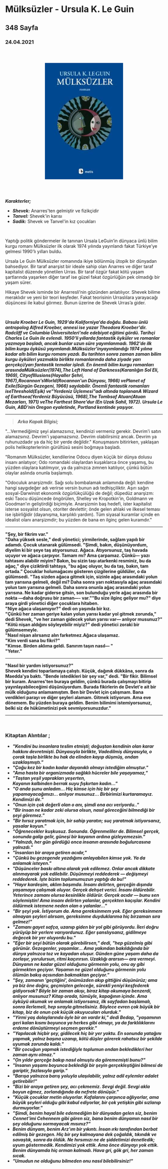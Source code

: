   
# Mülksüzler - Ursula K. Le Guin 
## 348 Sayfa
### 24.04.2021
  
<br>

  <p align="center" style="padding: 10px">
    <img alt="Mülksüzler-Ursula-K-Le-Guin" src="../images/63_Mulksuzler_.jpg" width="250">
    <br>

<br>
<br>

***Karakterler;***
- ***Shevek:*** Anarres'ten gelmiştir ve fizikçidir
- ***Tanvel:*** Shevek'in karısı
- ***Sadik:*** Shevek ve Tanvel'in kız çocukları

<br>


Yaptığı politik göndermeler ile tanınan Ursala LeGuin’in dünyaca ünlü bilim kurgu romanı Mülksüzler ilk olarak 1974 yılında yayınlandı fakat Türkiye’ye gelmesi 1990'lı yılları buldu.

Ursala Le Guin Mülksüzler romanında ikiye bölünmüş ütopik bir dünyadan bahsediyor. Bir taraf anarşist bir ideale sahip olan Anarres ve diğer taraf kapitalist düzende yönetilen Urras. Bir taraf özgür fakat kötü yaşam şartlarında yaşarken diğer taraf ise güzel fakat özgürlüğün pek olmadığı bir yaşam sürer.

Hikaye Shevek isminde bir Anarresli’nin gözünden anlatılıyor. Shevek bilime meraklıdır ve yeni bir teori keşfeder. Fakat teorisinin Urraslılara yarayacağı düşüncesi ile kabul görmez. Bunun üzerine de Shevek Urras’a gider.

<br>

***Ursula Kroeber Le Guin, 1929'da Kaliforniya'da doğdu. Babası ünlü antropolog Alfred Kroeber, annesi ise yazar Theodora Kroeber'dir. Radcliff ve Columbia Üniversiteleri'nde edebiyat eğitimi gördü. Tarihçi Charles Le Guin ile evlendi. 1950'li yıllarda fantastik öyküler ve romanlar yazmaya başladı, ancak bunlar uzun süre yayımlanmadı. 1962'de ilk bilim kurgu öyküsü yayımlandı.Mülksüzler'inyayımlandığı 1974 yılına kadar altı bilim kurgu romanı yazdı. Bu tarihten sonra zaman zaman bilim kurgu öyküleri yazmakla birlikte romanlarında daha ziyade yarı gerçekçi/yarı fantastik temalar işledi. En önemli bilim kurgu romanları arasındaMülksüzler(1974),The Left Hand of Darkness(Karanlığın Sol Eli, 1969), CityofIllusions(Hayaller Şehri, 1967),Rocannon'sWorld(Rocannon'un Dünyası, 1966) vePlanet of Exile(Sürgün Gezegeni, 1966) sayılabilir. Önemli fantastik romanları iseThreshold(Eşik) ve"Yerdeniz Üçlemesi"adı altında toplananA Wizard of Earthsea(Yerdeniz Büyücüsü, 1968),The Tombsof Atuan(Atuan Mezarları, 1971) veThe Farthest Shore'dur (En Uzak Sahil, 1972). Ursula Le Guin, ABD'nin Oregon eyaletinde, Portland kentinde yaşıyor.***

____

> ***Arka Kapak Bilgisi;***

"...Vermediğimiz şeyi alamazsınız, kendinizi vermeniz gerekir. Devrim'i satın alamazsınız. Devrim'i yapamazsınız. Devrim olabilirsiniz ancak. Devrim ya ruhunuzdadır ya da hiç bir yerde değildir." Konuşmasını bitirirken, yaklaşan polis helikopterlerinin gürültüsü sesini boğmaya başladı.

"Romanım Mülksüzler, kendilerine Odocu diyen küçük bir dünya dolusu insanı anlatıyor; Odo romandaki olaylardan kuşaklarca önce yaşamış, bu yüzden olaylara katılmıyor, ya da yalnızca zımnen katılıyor, çünkü bütün olaylar aslında onunla başlamıştı.

"Odoculuk anarşizmdir. Sağı solu bombalamak anlamında değil: kendine hangi saygıdeğer adı verirse versin bunun adı tedhişçiliktir. Aşırı sağın sosyal-Darwinist ekonomik özgürlükçülüğü de değil; düpedüz anarşizm: eski Taocu düşüncede öngörülen, Shelley ve Kropotkin'in, Goldmann ve Goodman'ın geliştirdiği biçimiyle. Anarşizmin baş hedefi, ister kapitalist isterse sosyalist olsun, otoriter devlettir; önde gelen ahlaki ve ilkesel teması ise işbirliğidir (dayanışma, karşılıklı yardım). Tüm siyasal kuramlar içinde en idealist olanı anarşizmdir; bu yüzden de bana en ilginç gelen kuramdır."




____

**"Şey, bir fikrim var." <br>
"Daha yüksek sesle," dedi yönetici; yirmilerinde, sağlam yapılı bir adamdı.
Çocuk utanarak gülümsedi. "Şimdi, bakın, düşünüyordum, diyelim ki bir şeye taş atıyorsunuz. Ağaca. Atıyorsunuz, taş havada uçuyor ve ağaca çarpıyor. Tamam mı? Ama çarpamaz. Çünkü— yazı tahtasını alabilir miyim? Bakın, bu sizin taşı atarkenki resminiz, bu da ağaç," diye çiziktirdi tahtaya, "bu ağaç oluyor, bu da taş, bakın, tam ortada." Çocuklar holumağacını gösteren çizgilerine güldüler, o da gülümsedi. "Taş sizden ağaca gitmek için, sizinle ağaç arasındaki yolun tam yarısına gelmeli, değil mi? Daha sonra yarı noktasıyla ağaç arasındaki yolun tam yarısına gelmeli. Daha sonra onunla ağaç arasındaki yolun yarısına. Ne kadar giderse gitsin, son bulunduğu yerle ağaç arasında bir nokta —daha doğrusu bir zaman—- var.""Bu size ilginç geliyor mu?" diye araya girdi yönetici diğer çocuklara hitaben. <br>
"Niye ağaca ulaşamıyor?" dedi on yaşında bir kız. <br>
"Çünkü her zaman geriye kalan yolun yarısı kadar yol gitmek zorunda," dedi Shevek, "ve her zaman gidecek yolun yarısı var— anlıyor musunuz?" <br>
"Kötü nişan aldığını söyleyebilir miyiz?" dedi yönetici zoraki bir gülümsemeyle. <br>
"Nasıl nişan alırsanız alın farketmez.Ağaca ulaşamaz. <br>
"Kim verdi sana bu fikri?" <br>
"Kimse. Birden aklıma geldi. Sanırım taşın nasıl— " <br>
"Yeter."**


_____

**"Nasıl bir yardım istiyorsunuz?" <br>
Shevek kendini toparlamaya çalıştı. Küçük, dağınık dükkâna, sonra da Maedda'ya baktı. "Bende istedikleri bir şey var," dedi. "Bir fikir. Bilimsel bir kuram. Anarres'ten buraya geldim, çünkü burada çalışmayı bitirip yayınlayabileceğimi düşünüyordum. Burada fikirlerin de Devlet'e ait bir mülk olduğunu anlamamıştım. Ben bir Devlet için çalışmam. Bana verdikleri parayı ve diğer şeyleri alamam. Gitmek istiyorum. Ama eve dönemem. Bu yüzden buraya geldim. Benim bilimimi istemiyorsunuz, belki siz de hükümetinizi pek sevmiyorsunuzdur."**

_____



<br>

### Kitaptan Alıntılar ;
- ***"Kendini bu insanlara teslim etmişti; doğuştan kendinin olan karar hakkını devretmişti. Dünyasıyla birlikte, Vadedilmiş dünyasıyla, o çorak taşla birlikte bu hak da elinden kayıp düşmüş, ondan uzaklaşmıştı."***
- ***"Çoğu kez bir kadın kadar dayanıklı olmayı istediğim olmuştur."***
- ***"Ama hasta bir organizmada sağlıklı hücreler bile yaşayamaz,"***
- ***"Taştan yeşil yaprakları yeşerten, <br>
Kayanın kalbinden berrak suyu fışkırtan kadın..."***
- ***"O anda şunu anladım... Hiç kimse için hiç bir şey yapamayacağımızı... anlıyor musunuz... Birbirimizi kurtaramayız. Kendimizi de."***
- ***"Onun için çok değerli olan o anı, şimdi ona acı veriyordu.."***
- ***"Bir insan ne kadar zeki olursa olsun, nasıl göreceğini bilmediği bir şeyi göremez."***
- ***"Bir hırsız yaratmak için, bir sahip yaratın; suç yaratmak istiyorsanız, yasalar koyun."***
- ***"Öğrenecekler kuşkusuz. Sonunda. Öğrenmeliler de. Bilimsel gerçek, sonunda galip gelir, güneşi bir kayanın ardına gizleyemezsin."***
- ***"Yalnızdı, her gün gördüğü onca insanın arasında boğulurcasına yalnızdı."***
- ***"İnsanları bir araya getiren acıdır,"***
- ***"Çünkü bu gezegende yazdığımı anlayabilen kimse yok. Ya da anlamak isteyen."***
- ***"Düşünceler baskı altına alarak yok edilemez. Onlar ancak dikkate alınmayarak yok edilebilir. Düşünmeyi reddederek — değişmeyi reddederek. İşte bizim toplumumuzun yaptığı da bu!"***
- ***"Hayır kardeşim, aklım başımda. İnsanı delirten, gerçeğin dışında yaşamaya çalışmak oluyor. Gerçek dehşet verici. İnsanı öldürebilir. Yeterince zamanı olursa kesinlikle öldürür. Gerçek acıdır — bunu sen söylemiştin! Ama insanı delirten yalanlar, gerçekten kaçışlar. Kendini öldürmek istemene neden olan o yalanlar..."***
- ***"Bir şeyi yok. İstiyorum da. Ama gereksinmem yok. Eğer gereksinmem olmayan şeyleri alırsam, gereksinme duyduklarıma hiç birzaman sıra gelmez!"***
- ***"Zamanı gayet safça, uzanıp giden bir yol gibi görüyordu. İleri doğru yürüyüp bir yerlere varıyordunuz. Eğer şanslıysanız, gidilmeye değecek bir yer oluyordu bu."***
- ***"Eğer bir şeyi bütün olarak görebilirsen," dedi, "hep güzelmiş gibi görünür. Gezegenler, yaşamlar... Ama yakından bakıldığında bir dünya yalnızca toz ve kayadan oluşur. Günden güne yaşam daha da zorlaşır, yorulursun, ritmi kaçırırsın. Uzaklığı ararsın— ara vermeyi. Dünyanın ne kadar güzel olduğunu görmenin yolu, onu ay gibi görmekten geçiyor. Yaşamın ne güzel olduğunu görmenin yolu ölümün bakış açısından bakmaktan geçiyor."***
- ***"Şey, zamanın 'geçtiğini', önümüzden akıp gittiğini düşünürüz; ama ya biz öne doğru, geçmişten geleceğe, sürekli yeniyi keşfederek gidiyorsak? Böyle bir zaman akışı, biraz kitap okumaya benzerdi, anlıyor musunuz? Kitap orada, tümüyle, kapağının içinde. Ama öyküyü okumak ve anlamak istiyorsanız, ilk sayfadan başlamalı, sonra ilerlemeli, hep sırayla gitmelisiniz. Böylece evren çok büyük bir kitap, biz de onun çok küçük okuyucuları olurduk."***
- ***"Yirmi yaş dolaylarında öyle bir an vardır ki," dedi Bedap, "yaşamının geri kalan kısmı boyunca ya herkes gibi olmayı, ya da farklılıklarını erdeme dönüştürmeyi seçmen gerekir."***
- ***"Yapılacak hiçbir şey, gidilecek hiç bir yer yoktu. En sonunda yatağını yapmak, yalnız başına uzanıp, kötü düşler görerek rahatsız bir şekilde uyumak zorunda kaldı."***
- ***"Bir çocuğun yapmak istediğiyle toplumun ondan bekledikleri her zaman aynı olmaz."***
- ***"On yıldır gerçeğe bakıp nasıl olmuştu da görememişti bunu?"***
- ***"İnsanın yaşamı boyunca beklediği bir şeyin gerçekleştiğini bilmesi de gariptir, fazlasıyla garip."***
- ***"Barışa yalnızca barış yoluyla ulaşılabilir, yalnız adil eylemler adalet getirebilir!"***
- ***"Bizi bir araya getiren şey, acı çekmemiz. Sevgi değil. Sevgi akla boyun eğmez, zorlandığında da nefrete dönüşür."***
- ***"Küçük çocuklar metin oluyorlar. Kafalarını çarpınca ağlıyorlar, ama büyük şeyleri olduğu gibi kabul ediyorlar, bir çok yetişkin gibi sızlanıp durmuyorlar."***
- ***"Şimdi, benim hayal bile edemediğim bir dünyadan gelen siz, benim Cennet'imi Cehennem gibi gören siz, bana benim dünyamın nasıl bir şey olduğunu sormayacak mısınız?"***
- ***Benim dünyam, benim Arz'ım bir yıkıntı. İnsan ırkı tarafından berbat edilmiş bir gezegen. Hiç bir şey kalmayana dek çoğaldık, tıkındık ve savaştık, sonra da öldük. Ne hırsımızı ne de şiddetimizi denetledik; uyum göstermedik. Kendimizi yok ettik. Ama önce dünyayı yok ettik. Benim dünyamda hiç orman kalmadı. Hava gri, gök gri, her zaman sıcak.***
- ***"Umudun ne olduğunu bilmeden onu nasıl bilebilirsiniz!"***
